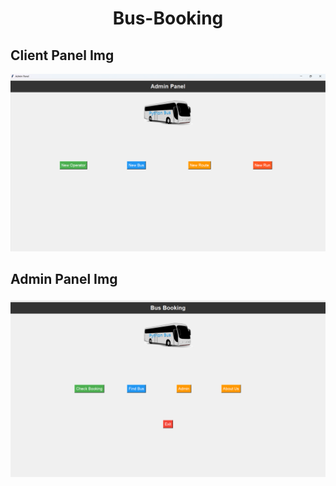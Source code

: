 <h1 align="center" >Bus-Booking</h1>
<h2>Client Panel Img</h2>

![Bus Booking](img/Admin.png)
<h2>Admin Panel Img</>

![Bus Booking](img/Client.png)
